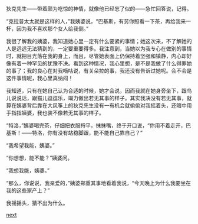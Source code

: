 
狄克先生——带着颇为吃惊的神情，就像他已经忘了似的——急忙回答说，记得。

“克拉普太太就是这样的人，”我姨婆说，“巴基斯，有劳你照看一下茶，再给我来一杯，因为我不喜欢那个女人给我倒。”

我很了解我的姨婆，我知道她心里一定有什么要紧的事情；她这次来，不了解她的人是远远无法猜到的，一定要重要得多。我注意到，当她以为我专心在做别的事情时，就把目光落在我的身上，而且，尽管她表面上仍保持着坚强和镇静，内心却好像有着一种罕见的犹豫不决。看到这种情况，我心里想，是不是我做了什么得罪她的事了；我的良心在对我嘀咕说，有关朵拉的事，我还没有告诉过她呢。会不会是这件事情呢，我心里真纳闷！

我知道，只有在她自己认为合适的时候，她才会说，因而我就在她身旁坐下，跟鸟儿说说话，跟猫儿逗逗乐，竭力做出若无其事的样子。其实我决没有若无其事，就算在姨婆背后靠在大风筝上的狄克先生没有一有机会就偷偷对我摇着头，还暗中用手指指姨婆，我也装不像若无其事的样子。

“特洛，”姨婆喝完茶，仔细把衣服捋平，抹抹嘴，终于开口说，“你用不着走开，巴基斯！——特洛，你有没有站稳脚跟，能不能自己靠自己？”

“我希望我能，姨婆。”

“你想想，能不能？”姨婆问。

“我想我能，姨婆。”

“那么，你说说，我亲爱的，”姨婆郑重其事地看着我说，“今天晚上为什么我要坐在我的这些家产上？”

我摇摇头，猜不出为什么。

[next](page442)